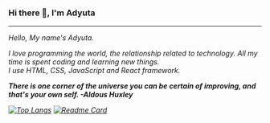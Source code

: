 ### Hi there 👋, I'm Adyuta


<hr>

<i>
Hello, My name's Adyuta.<br>

I love programming the world, the relationship related to technology. All my time is spent coding and learning new things. <br>
I use HTML, CSS, JavaScript and React framework.
<i>


**There is one corner of the universe you can be certain of improving, and that's your own self. -Aldous Huxley**




[![Top Langs](https://github-readme-stats.vercel.app/api/top-langs/?username=adyuta447&layout=compact&theme=cobalt)](https://github.com/adyuta447)
[![Readme Card](https://github-readme-stats.vercel.app/api/pin/?username=adyuta447&repo=MyPortfolio&theme=cobalt)](https://github.com/adyuta447/MyPortfolio)


